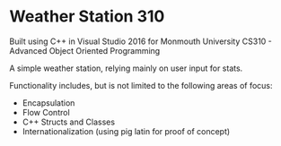 # Weather Station 310

Built using C++ in Visual Studio 2016 for Monmouth University CS310 - Advanced Object Oriented Programming

A simple weather station, relying mainly on user input for stats.

Functionality includes, but is not limited to the following areas of focus:
- Encapsulation
- Flow Control
- C++ Structs and Classes
- Internationalization (using pig latin for proof of concept)
